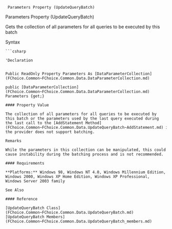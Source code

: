 ﻿     Parameters Property (UpdateQueryBatch)                                                   

Parameters Property (UpdateQueryBatch)

Gets the collection of all parameters for all queries to be executed by this batch

Syntax

```vbnet
```csharp

'Declaration
 

Public ReadOnly Property Parameters As [DataParameterCollection](FChoice.Common~FChoice.Common.Data.DataParameterCollection.md)

public [DataParameterCollection](FChoice.Common~FChoice.Common.Data.DataParameterCollection.md) Parameters {get;}

#### Property Value

The collection of all parameters for all queries to be executed by this batch or the parameters used by the last query executed during the last call to the [AddStatement Method](FChoice.Common~FChoice.Common.Data.UpdateQueryBatch~AddStatement.md) if the provider does not support batching.

Remarks

While the parameters in this collection can be manipulated, this could cause instability during the batching process and is not recommended.

#### Requirements

**Platforms:** Windows 98, Windows NT 4.0, Windows Millennium Edition, Windows 2000, Windows XP Home Edition, Windows XP Professional, Windows Server 2003 family

See Also

#### Reference

[UpdateQueryBatch Class](FChoice.Common~FChoice.Common.Data.UpdateQueryBatch.md)  
[UpdateQueryBatch Members](FChoice.Common~FChoice.Common.Data.UpdateQueryBatch_members.md)